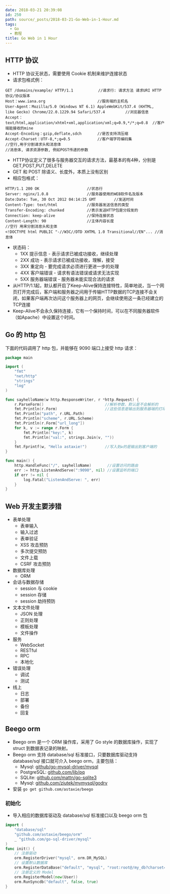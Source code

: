 ```yaml
---
date: 2018-03-21 20:39:08
id: 250
path: source/_posts/2018-03-21-Go-Web-in-1-Hour.md
tags:
  - Go
  - 教程
title: Go Web in 1 Hour
---
```


## HTTP 协议

- HTTP 协议无状态，需要使用 Cookie 机制来维护连接状态
- 请求包格式例：

```
GET /domains/example/ HTTP/1.1			 //请求行: 请求方法 请求URI HTTP协议/协议版本
Host：www.iana.org						//服务端的主机名
User-Agent：Mozilla/5.0 (Windows NT 6.1) AppleWebKit/537.4 (KHTML, like Gecko) Chrome/22.0.1229.94 Safari/537.4		   //浏览器信息
Accept：text/html,application/xhtml+xml,application/xml;q=0.9,*/*;q=0.8	//客户端能接收的mine
Accept-Encoding：gzip,deflate,sdch		//是否支持流压缩
Accept-Charset：UTF-8,*;q=0.5		    //客户端字符编码集
//空行,用于分割请求头和消息体
//消息体, 请求资源参数, 例如POST传递的参数
```

- HTTP协议定义了很多与服务器交互的请求方法，最基本的有4种，分别是 GET,POST,PUT,DELETE
- GET 和 POST 除语义、长度外，本质上没有区别
- 相应包格式：

```
HTTP/1.1 200 OK						//状态行
Server: nginx/1.0.8					//服务器使用的WEB软件名及版本
Date:Date: Tue, 30 Oct 2012 04:14:25 GMT		//发送时间
Content-Type: text/html				//服务器发送信息的类型
Transfer-Encoding: chunked			//表示发送HTTP包是分段发的
Connection: keep-alive				//保持连接状态
Content-Length: 90					//主体内容长度
//空行 用来分割消息头和主体
<!DOCTYPE html PUBLIC "-//W3C//DTD XHTML 1.0 Transitional//EN"... //消息体
```

- 状态码：
  - 1XX 提示信息 - 表示请求已被成功接收，继续处理
  - 2XX 成功 - 表示请求已被成功接收，理解，接受
  - 3XX 重定向 - 要完成请求必须进行更进一步的处理
  - 4XX 客户端错误 - 请求有语法错误或请求无法实现
  - 5XX 服务器端错误 - 服务器未能实现合法的请求
- 从HTTP/1.1起，默认都开启了Keep-Alive保持连接特性，简单地说，当一个网页打开完成后，客户端和服务器之间用于传输HTTP数据的TCP连接不会关闭，如果客户端再次访问这个服务器上的网页，会继续使用这一条已经建立的TCP连接
- Keep-Alive不会永久保持连接，它有一个保持时间，可以在不同服务器软件（如Apache）中设置这个时间。

## Go 的 http 包

下面的代码调用了 http 包，并能够在 9090 端口上接受 http 请求：

```go
package main

import (
	"fmt"
	"net/http"
	"strings"
	"log"
)

func sayhelloName(w http.ResponseWriter, r *http.Request) {
	r.ParseForm()  							//解析参数，默认是不会解析的
	fmt.Println(r.Form)  					//这些信息是输出到服务器端的打印信息
	fmt.Println("path", r.URL.Path)
	fmt.Println("scheme", r.URL.Scheme)
	fmt.Println(r.Form["url_long"])
	for k, v := range r.Form {
		fmt.Println("key:", k)
		fmt.Println("val:", strings.Join(v, ""))
	}
	fmt.Fprintf(w, "Hello astaxie!") 		//写入到w的是输出到客户端的
}

func main() {
	http.HandleFunc("/", sayhelloName) 		 //设置访问的路由
	err := http.ListenAndServe(":9090", nil) //设置监听的端口
	if err != nil {
		log.Fatal("ListenAndServe: ", err)
	}
}
```

## Web 开发主要涉猎

- 表单处理
  - 表单输入
  - 输入过滤
  - 表单验证
  - XSS 攻击预防
  - 多次提交预防
  - 文件上载
  - CSRF 攻击预防
- 数据库处理
  - ORM
- 会话与数据存储
  - session 与 cookie
  - session 存储
  - session 劫持预防
- 文本文件处理
  - JSON 处理
  - 正则处理
  - 模板处理
  - 文件操作
- 服务
  - WebSocket
  - RESTful
  - RPC
  - 本地化
- 错误处理
  - 调试
  - 测试
- 线上
  - 日志
  - 部署
  - 备份
  - 回复

## Beego orm

- Beego orm 是一个 ORM 操作库，采用了 Go style 的数据库操作，实现了 struct 到数据表记录的映射。
- Beego orm 支持 database/sql 标准接口，只要数据库驱动支持 database/sql 接口就可介入 beego orm，主要包括：
  - Mysql: [github/go-mysql-driver/mysql](https://github.com/go-sql-driver/mysql)
  - PostgreSQL: [github.com/lib/pq](https://github.com/lib/pq)
  - SQLite: [github.com/mattn/go-sqlite3](https://github.com/mattn/go-sqlite3)
  - Mysql: [github.com/ziutek/mymysql/godrv](https://github.com/ziutek/mymysql)
- 安装 `go get github.com/astaxie/beego`

### 初始化

- 导入相应的数据库驱动及 database/sql 标准接口以及 beego orm 包

```go
import (
	"database/sql"
    "github.com/astaxie/beego/orm"
    _ "github.com/go-sql-driver/mysql"
)
func init() {
    // 注册驱动
    orm.RegisterDriver("mysql", orm.DR_MySQL)
    // 设置默认数据库
    orm.RegisterDataBase("default", "mysql", "root:root@/my_db?charset=utf8", 30)
    // 注册定义的 Model
    orm.RegisterModel(new(User))
    orm.RunSyncdb("default", false, true)
}
```

